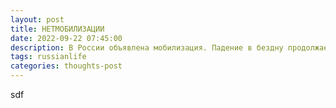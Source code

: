 ```yaml
---
layout: post
title: НЕТМОБИЛИЗАЦИИ
date: 2022-09-22 07:45:00
description: В России объявлена мобилизация. Падение в бездну продолжается, хотя, казалось бы, что хуже быть не может.
tags: russianlife
categories: thoughts-post
---
```

sdf
